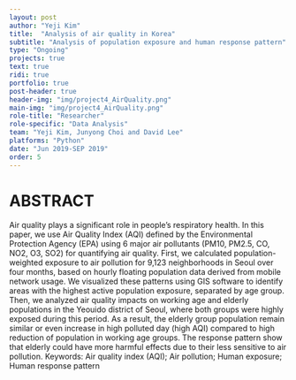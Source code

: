 ```yaml
---
layout: post
author: "Yeji Kim"
title:  "Analysis of air quality in Korea"
subtitle: "Analysis of population exposure and human response pattern"
type: "Ongoing"
projects: true
text: true
ridi: true
portfolio: true
post-header: true
header-img: "img/project4_AirQuality.png"
main-img: "img/project4_AirQuality.png"
role-title: "Researcher"
role-specific: "Data Analysis"
team: "Yeji Kim, Junyong Choi and David Lee"
platforms: "Python"
date: "Jun 2019-SEP 2019"
order: 5
---
```


# ABSTRACT

Air quality plays a significant role in people’s respiratory health. In this paper, we use Air Quality Index (AQI) defined by the Environmental Protection Agency (EPA) using 6 major air pollutants (PM10, PM2.5, CO, NO2, O3, SO2) for quantifying air quality. First, we calculated population-weighted exposure to air pollution for 9,123 neighborhoods in Seoul over four months, based on hourly floating population data derived from mobile network usage. We visualized these patterns using GIS software to identify areas with the highest active population exposure, separated by age group. Then, we analyzed air quality impacts on working age and elderly populations in the Yeouido district of Seoul, where both groups were highly exposed during this period. As a result, the elderly group population remain similar or even increase in high polluted day (high AQI) compared to high reduction of population in working age groups. The response pattern show that elderly could have more harmful effects due to their less sensitive to air pollution. 
Keywords: Air quality index (AQI); Air pollution; Human exposure; Human response pattern
